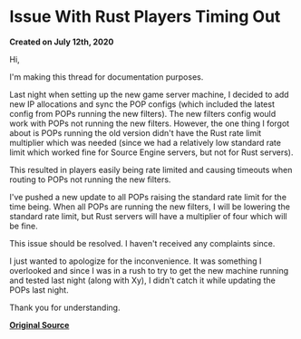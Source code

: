 # Issue With Rust Players Timing Out
**Created on July 12th, 2020**

Hi,

I'm making this thread for documentation purposes.

Last night when setting up the new game server machine, I decided to add new IP allocations and sync the POP configs (which included the latest config from POPs running the new filters). The new filters config would work with POPs not running the new filters. However, the one thing I forgot about is POPs running the old version didn't have the Rust rate limit multiplier which was needed (since we had a relatively low standard rate limit which worked fine for Source Engine servers, but not for Rust servers).

This resulted in players easily being rate limited and causing timeouts when routing to POPs not running the new filters.

I've pushed a new update to all POPs raising the standard rate limit for the time being. When all POPs are running the new filters, I will be lowering the standard rate limit, but Rust servers will have a multiplier of four which will be fine.

This issue should be resolved. I haven't received any complaints since.

I just wanted to apologize for the inconvenience. It was something I overlooked and since I was in a rush to try to get the new machine running and tested last night (along with Xy), I didn't catch it while updating the POPs last night.

Thank you for understanding.

**[Original Source](https://gflclan.com/forums/topic/59144-issue-with-rust-players-timing-out/?do=findComment&comment=265966)**